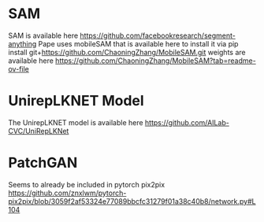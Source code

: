 
# SAM
SAM is available here https://github.com/facebookresearch/segment-anything
Pape uses mobileSAM that is available here
to install it via pip install git+https://github.com/ChaoningZhang/MobileSAM.git
weights are available here https://github.com/ChaoningZhang/MobileSAM?tab=readme-ov-file


# UnirepLKNET Model
The UnirepLKNET model is available here https://github.com/AILab-CVC/UniRepLKNet

# PatchGAN
Seems to already be included in pytorch pix2pix https://github.com/znxlwm/pytorch-pix2pix/blob/3059f2af53324e77089bbcfc31279f01a38c40b8/network.py#L104

